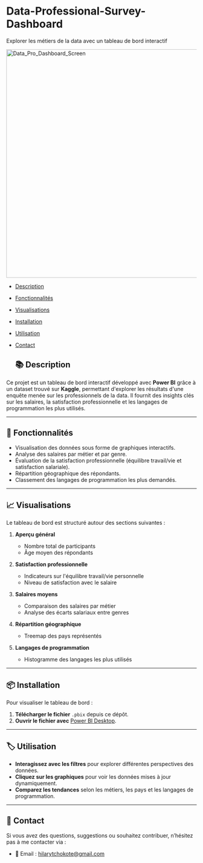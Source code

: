 # Data-Professional-Survey-Dashboard
Explorer les métiers de la data avec un tableau de bord interactif

<img width="603" alt="Data_Pro_Dashboard_Screen" src="https://github.com/user-attachments/assets/45262c8a-c005-4cdf-a698-ff7997bf1151" />

- [Description](#Description)
- [Fonctionnalités](#Fonctionnalités)
- [Visualisations](#Visualisations)
- [Installation](#Installation)
- [Utilisation](#Utilisation)
- [Contact](#Contact)

  ## 📚 Description

Ce projet est un tableau de bord interactif développé avec **Power BI** grâce à un dataset trouvé sur **Kaggle**, permettant d'explorer les résultats d'une enquête menée sur les professionnels de la data. Il fournit des insights clés sur les salaires, la satisfaction professionnelle et les langages de programmation les plus utilisés.

---

## 🚀 Fonctionnalités

- Visualisation des données sous forme de graphiques interactifs.
- Analyse des salaires par métier et par genre.
- Évaluation de la satisfaction professionnelle (équilibre travail/vie et satisfaction salariale).
- Répartition géographique des répondants.
- Classement des langages de programmation les plus demandés.
  
---

## 📈 Visualisations

Le tableau de bord est structuré autour des sections suivantes :

1. **Aperçu général**  
   - Nombre total de participants  
   - Âge moyen des répondants  

2. **Satisfaction professionnelle**  
   - Indicateurs sur l'équilibre travail/vie personnelle  
   - Niveau de satisfaction avec le salaire  

3. **Salaires moyens**  
   - Comparaison des salaires par métier  
   - Analyse des écarts salariaux entre genres  

4. **Répartition géographique**  
   - Treemap des pays représentés  

5. **Langages de programmation**  
   - Histogramme des langages les plus utilisés  

---

## 📦 Installation

Pour visualiser le tableau de bord :

1. **Télécharger le fichier** `.pbix` depuis ce dépôt.
2. **Ouvrir le fichier avec** [Power BI Desktop](https://powerbi.microsoft.com/fr-fr/downloads/).

---

## 🏷️ Utilisation

- **Interagissez avec les filtres** pour explorer différentes perspectives des données.
- **Cliquez sur les graphiques** pour voir les données mises à jour dynamiquement.
- **Comparez les tendances** selon les métiers, les pays et les langages de programmation.

---

## 📧 Contact

Si vous avez des questions, suggestions ou souhaitez contribuer, n’hésitez pas à me contacter via :

- 📩 Email : [hilarytchokote@gmail.com](mailto:hilarytchokote@gmail.com)

  

